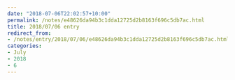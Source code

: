 ```yaml
---
date: "2018-07-06T22:02:57+10:00"
permalink: /notes/e48626da94b3c1dda12725d2b8163f696c5db7ac.html
title: 2018/07/06 entry
redirect_from:
- /notes/entry/2018/07/06/e48626da94b3c1dda12725d2b8163f696c5db7ac.html
categories:
- July
- 2018
- 6
---
```

